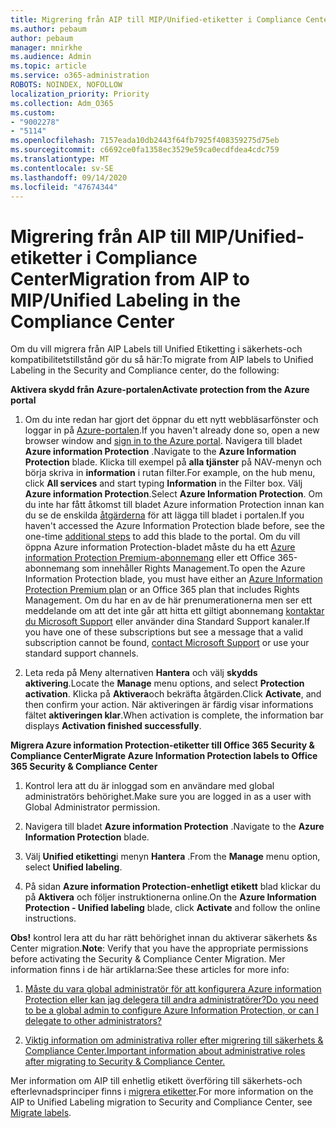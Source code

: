 ```yaml
---
title: Migrering från AIP till MIP/Unified-etiketter i Compliance Center
ms.author: pebaum
author: pebaum
manager: mnirkhe
ms.audience: Admin
ms.topic: article
ms.service: o365-administration
ROBOTS: NOINDEX, NOFOLLOW
localization_priority: Priority
ms.collection: Adm_O365
ms.custom:
- "9002278"
- "5114"
ms.openlocfilehash: 7157eada10db2443f64fb7925f408359275d75eb
ms.sourcegitcommit: c6692ce0fa1358ec3529e59ca0ecdfdea4cdc759
ms.translationtype: MT
ms.contentlocale: sv-SE
ms.lasthandoff: 09/14/2020
ms.locfileid: "47674344"
---
```

# <a name="migration-from-aip-to-mipunified-labeling-in-the-compliance-center"></a><span data-ttu-id="57cef-102">Migrering från AIP till MIP/Unified-etiketter i Compliance Center</span><span class="sxs-lookup"><span data-stu-id="57cef-102">Migration from AIP to MIP/Unified Labeling in the Compliance Center</span></span>

<span data-ttu-id="57cef-103">Om du vill migrera från AIP Labels till Unified Etiketting i säkerhets-och kompatibilitetstillstånd gör du så här:</span><span class="sxs-lookup"><span data-stu-id="57cef-103">To migrate from AIP labels to Unified Labeling in the Security and Compliance center, do the following:</span></span>

<span data-ttu-id="57cef-104">**Aktivera skydd från Azure-portalen**</span><span class="sxs-lookup"><span data-stu-id="57cef-104">**Activate protection from the Azure portal**</span></span>

1. <span data-ttu-id="57cef-105">Om du inte redan har gjort det öppnar du ett nytt webbläsarfönster och loggar in på [Azure-portalen](https://docs.microsoft.com/azure/information-protection/deploy-use/configure-policy#signing-in-to-the-azure-portal).</span><span class="sxs-lookup"><span data-stu-id="57cef-105">If you haven't already done so, open a new browser window and [sign in to the Azure portal](https://docs.microsoft.com/azure/information-protection/deploy-use/configure-policy#signing-in-to-the-azure-portal).</span></span> <span data-ttu-id="57cef-106">Navigera till bladet **Azure information Protection** .</span><span class="sxs-lookup"><span data-stu-id="57cef-106">Navigate to the **Azure Information Protection** blade.</span></span> <span data-ttu-id="57cef-107">Klicka till exempel på **alla tjänster** på NAV-menyn och börja skriva in **information** i rutan filter.</span><span class="sxs-lookup"><span data-stu-id="57cef-107">For example, on the hub menu, click **All services** and start typing **Information** in the Filter box.</span></span> <span data-ttu-id="57cef-108">Välj **Azure information Protection**.</span><span class="sxs-lookup"><span data-stu-id="57cef-108">Select **Azure Information Protection**.</span></span> <span data-ttu-id="57cef-109">Om du inte har fått åtkomst till bladet Azure information Protection innan kan du se de enskilda [åtgärderna](https://docs.microsoft.com/azure/information-protection/deploy-use/configure-policy#to-access-the-azure-information-protection-blade-for-the-first-time) för att lägga till bladet i portalen.</span><span class="sxs-lookup"><span data-stu-id="57cef-109">If you haven't accessed the Azure Information Protection blade before, see the one-time [additional steps](https://docs.microsoft.com/azure/information-protection/deploy-use/configure-policy#to-access-the-azure-information-protection-blade-for-the-first-time) to add this blade to the portal.</span></span> <span data-ttu-id="57cef-110">Om du vill öppna Azure information Protection-bladet måste du ha ett [Azure information Protection Premium-abonnemang](https://www.microsoft.com/cloud-platform/azure-information-protection-pricing) eller ett Office 365-abonnemang som innehåller Rights Management.</span><span class="sxs-lookup"><span data-stu-id="57cef-110">To open the Azure Information Protection blade, you must have either an [Azure Information Protection Premium plan](https://www.microsoft.com/cloud-platform/azure-information-protection-pricing) or an Office 365 plan that includes Rights Management.</span></span> <span data-ttu-id="57cef-111">Om du har en av de här prenumerationerna men ser ett meddelande om att det inte går att hitta ett giltigt abonnemang [kontaktar du Microsoft Support](https://docs.microsoft.com/azure/information-protection/get-started/information-support#to-contact-microsoft-support) eller använder dina Standard Support kanaler.</span><span class="sxs-lookup"><span data-stu-id="57cef-111">If you have one of these subscriptions but see a message that a valid subscription cannot be found, [contact Microsoft Support](https://docs.microsoft.com/azure/information-protection/get-started/information-support#to-contact-microsoft-support) or use your standard support channels.</span></span>

2. <span data-ttu-id="57cef-112">Leta reda på Meny alternativen **Hantera** och välj **skydds aktivering**.</span><span class="sxs-lookup"><span data-stu-id="57cef-112">Locate the **Manage** menu options, and select **Protection activation**.</span></span> <span data-ttu-id="57cef-113">Klicka på **Aktivera**och bekräfta åtgärden.</span><span class="sxs-lookup"><span data-stu-id="57cef-113">Click **Activate**, and then confirm your action.</span></span> <span data-ttu-id="57cef-114">När aktiveringen är färdig visar informations fältet **aktiveringen klar**.</span><span class="sxs-lookup"><span data-stu-id="57cef-114">When activation is complete, the information bar displays **Activation finished successfully**.</span></span>

<span data-ttu-id="57cef-115">**Migrera Azure information Protection-etiketter till Office 365 Security & Compliance Center**</span><span class="sxs-lookup"><span data-stu-id="57cef-115">**Migrate Azure Information Protection labels to Office 365 Security & Compliance Center**</span></span>

1. <span data-ttu-id="57cef-116">Kontrol lera att du är inloggad som en användare med global administratörs behörighet.</span><span class="sxs-lookup"><span data-stu-id="57cef-116">Make sure you are logged in as a user with Global Administrator permission.</span></span>

2. <span data-ttu-id="57cef-117">Navigera till bladet **Azure information Protection** .</span><span class="sxs-lookup"><span data-stu-id="57cef-117">Navigate to the **Azure Information Protection** blade.</span></span>

3. <span data-ttu-id="57cef-118">Välj **Unified etiketting**i menyn **Hantera** .</span><span class="sxs-lookup"><span data-stu-id="57cef-118">From the **Manage** menu option, select **Unified labeling**.</span></span>

4. <span data-ttu-id="57cef-119">På sidan **Azure information Protection-enhetligt etikett** blad klickar du på **Aktivera** och följer instruktionerna online.</span><span class="sxs-lookup"><span data-stu-id="57cef-119">On the **Azure Information Protection - Unified labeling** blade, click **Activate** and follow the online instructions.</span></span>

<span data-ttu-id="57cef-120">**Obs!** kontrol lera att du har rätt behörighet innan du aktiverar säkerhets &s Center migration.</span><span class="sxs-lookup"><span data-stu-id="57cef-120">**Note**: Verify that you have the appropriate permissions before activating the Security & Compliance Center Migration.</span></span> <span data-ttu-id="57cef-121">Mer information finns i de här artiklarna:</span><span class="sxs-lookup"><span data-stu-id="57cef-121">See these articles for more info:</span></span>

1. [<span data-ttu-id="57cef-122">Måste du vara global administratör för att konfigurera Azure information Protection eller kan jag delegera till andra administratörer?</span><span class="sxs-lookup"><span data-stu-id="57cef-122">Do you need to be a global admin to configure Azure Information Protection, or can I delegate to other administrators?</span></span>](https://docs.microsoft.com/azure/information-protection/faqs#do-you-need-to-be-a-global-admin-to-configure-azure-information-protection-or-can-i-delegate-to-other-administrators)

2. [<span data-ttu-id="57cef-123">Viktig information om administrativa roller efter migrering till säkerhets & Compliance Center.</span><span class="sxs-lookup"><span data-stu-id="57cef-123">Important information about administrative roles after migrating to Security & Compliance Center.</span></span>](https://docs.microsoft.com/azure/information-protection/configure-policy-migrate-labels#important-information-about-administrative-roles)

<span data-ttu-id="57cef-124">Mer information om AIP till enhetlig etikett överföring till säkerhets-och efterlevnadsprinciper finns i [migrera etiketter](https://docs.microsoft.com/azure/information-protection/configure-policy-migrate-labels).</span><span class="sxs-lookup"><span data-stu-id="57cef-124">For more information on the AIP to Unified Labeling migration to Security and Compliance Center, see [Migrate labels](https://docs.microsoft.com/azure/information-protection/configure-policy-migrate-labels).</span></span>
